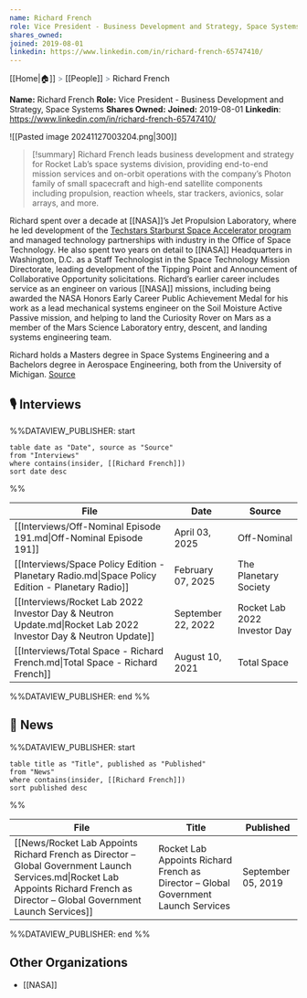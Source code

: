 ```yaml
---
name: Richard French
role: Vice President - Business Development and Strategy, Space Systems
shares_owned: 
joined: 2019-08-01
linkedin: https://www.linkedin.com/in/richard-french-65747410/
---
```

[[Home|🏠]] <span style="color: LightSlateGray">></span> [[People]] <span style="color: LightSlateGray">></span> Richard French

**Name:** Richard French
**Role:** Vice President - Business Development and Strategy, Space Systems
**Shares Owned:** 
**Joined:** 2019-08-01
**Linkedin**: https://www.linkedin.com/in/richard-french-65747410/

![[Pasted image 20241127003204.png|300]]

>[!summary]
Richard French leads business development and strategy for Rocket Lab’s space systems division, providing end-to-end mission services and on-orbit operations with the company’s Photon family of small spacecraft and high-end satellite components including propulsion, reaction wheels, star trackers, avionics, solar arrays, and more.
>
Richard spent over a decade at [[NASA]]’s Jet Propulsion Laboratory, where he led development of the [Techstars Starburst Space Accelerator program](https://www.techstars.com/accelerators/space) and managed technology partnerships with industry in the Office of Space Technology. He also spent two years on detail to [[NASA]] Headquarters in Washington, D.C. as a Staff Technologist in the Space Technology Mission Directorate, leading development of the Tipping Point and Announcement of Collaborative Opportunity solicitations. Richard’s earlier career includes service as an engineer on various [[NASA]] missions, including being awarded the NASA Honors Early Career Public Achievement Medal for his work as a lead mechanical systems engineer on the Soil Moisture Active Passive mission, and helping to land the Curiosity Rover on Mars as a member of the Mars Science Laboratory entry, descent, and landing systems engineering team.
>
Richard holds a Masters degree in Space Systems Engineering and a Bachelors degree in Aerospace Engineering, both from the University of Michigan.
[Source](https://www.rocketlabusa.com/about/team/)


## 🎙️ Interviews
%%DATAVIEW_PUBLISHER: start
```
table date as "Date", source as "Source"
from "Interviews"
where contains(insider, [[Richard French]])
sort date desc
```
%%

| File                                                                                                           | Date               | Source                       |
| -------------------------------------------------------------------------------------------------------------- | ------------------ | ---------------------------- |
| [[Interviews/Off-Nominal Episode 191.md\|Off-Nominal Episode 191]]                                             | April 03, 2025     | Off-Nominal                  |
| [[Interviews/Space Policy Edition - Planetary Radio.md\|Space Policy Edition - Planetary Radio]]               | February 07, 2025  | The Planetary Society        |
| [[Interviews/Rocket Lab 2022 Investor Day & Neutron Update.md\|Rocket Lab 2022 Investor Day & Neutron Update]] | September 22, 2022 | Rocket Lab 2022 Investor Day |
| [[Interviews/Total Space - Richard French.md\|Total Space - Richard French]]                                   | August 10, 2021    | Total Space                  |

%%DATAVIEW_PUBLISHER: end %%

## 📰 News
%%DATAVIEW_PUBLISHER: start
```
table title as "Title", published as "Published"
from "News"
where contains(insider, [[Richard French]])
sort published desc
```
%%

| File                                                                                                                                                                               | Title                                                                               | Published          |
| ---------------------------------------------------------------------------------------------------------------------------------------------------------------------------------- | ----------------------------------------------------------------------------------- | ------------------ |
| [[News/Rocket Lab Appoints Richard French as Director – Global Government Launch Services.md\|Rocket Lab Appoints Richard French as Director – Global Government Launch Services]] | Rocket Lab Appoints Richard French as Director – Global Government Launch Services  | September 05, 2019 |

%%DATAVIEW_PUBLISHER: end %%

## Other Organizations

-  [[NASA]]